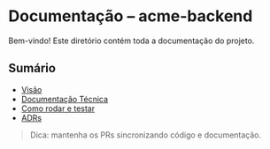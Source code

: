# Documentação – acme-backend

Bem-vindo! Este diretório contém toda a documentação do projeto.

## Sumário

- [Visão](./vision.md)
- [Documentação Técnica](./technical.md)
- [Como rodar e testar](./how-to-run.md)
- [ADRs](./adr/)

> Dica: mantenha os PRs sincronizando código e documentação.
